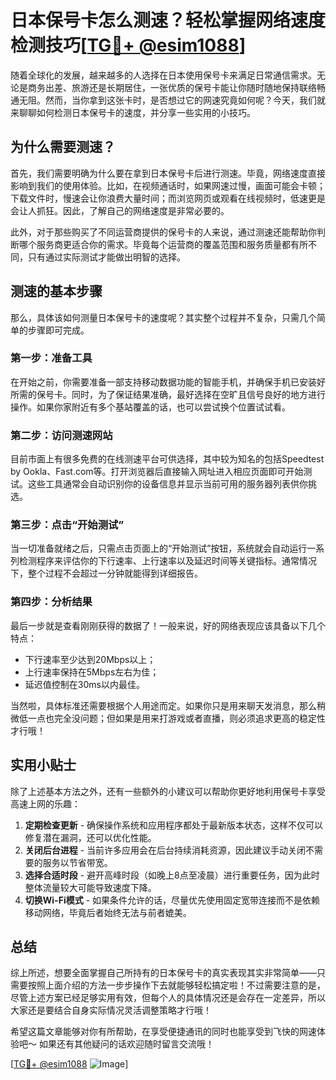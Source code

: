 # 日本保号卡怎么测速？轻松掌握网络速度检测技巧[[TG💪+ @esim1088](https://t.me/s/esim1088)]

随着全球化的发展，越来越多的人选择在日本使用保号卡来满足日常通信需求。无论是商务出差、旅游还是长期居住，一张优质的保号卡能让你随时随地保持联络畅通无阻。然而，当你拿到这张卡时，是否想过它的网速究竟如何呢？今天，我们就来聊聊如何检测日本保号卡的速度，并分享一些实用的小技巧。

## 为什么需要测速？

首先，我们需要明确为什么要在拿到日本保号卡后进行测速。毕竟，网络速度直接影响到我们的使用体验。比如，在视频通话时，如果网速过慢，画面可能会卡顿；下载文件时，慢速会让你浪费大量时间；而浏览网页或观看在线视频时，低速更是会让人抓狂。因此，了解自己的网络速度是非常必要的。

此外，对于那些购买了不同运营商提供的保号卡的人来说，通过测速还能帮助你判断哪个服务商更适合你的需求。毕竟每个运营商的覆盖范围和服务质量都有所不同，只有通过实际测试才能做出明智的选择。

## 测速的基本步骤

那么，具体该如何测量日本保号卡的速度呢？其实整个过程并不复杂，只需几个简单的步骤即可完成。

### 第一步：准备工具

在开始之前，你需要准备一部支持移动数据功能的智能手机，并确保手机已安装好所需的保号卡。同时，为了保证结果准确，最好选择在空旷且信号良好的地方进行操作。如果你家附近有多个基站覆盖的话，也可以尝试换个位置试试看。

### 第二步：访问测速网站

目前市面上有很多免费的在线测速平台可供选择，其中较为知名的包括Speedtest by Ookla、Fast.com等。打开浏览器后直接输入网址进入相应页面即可开始测试。这些工具通常会自动识别你的设备信息并显示当前可用的服务器列表供你挑选。

### 第三步：点击“开始测试”

当一切准备就绪之后，只需点击页面上的“开始测试”按钮，系统就会自动运行一系列检测程序来评估你的下行速率、上行速率以及延迟时间等关键指标。通常情况下，整个过程不会超过一分钟就能得到详细报告。

### 第四步：分析结果

最后一步就是查看刚刚获得的数据了！一般来说，好的网络表现应该具备以下几个特点：

- 下行速率至少达到20Mbps以上；
- 上行速率保持在5Mbps左右为佳；
- 延迟值控制在30ms以内最佳。

当然啦，具体标准还需要根据个人用途而定。如果你只是用来聊天发消息，那么稍微低一点也完全没问题；但如果是用来打游戏或者直播，则必须追求更高的稳定性才行哦！

## 实用小贴士

除了上述基本方法之外，还有一些额外的小建议可以帮助你更好地利用保号卡享受高速上网的乐趣：

1. **定期检查更新** - 确保操作系统和应用程序都处于最新版本状态，这样不仅可以修复潜在漏洞，还可以优化性能。
2. **关闭后台进程** - 当前许多应用会在后台持续消耗资源，因此建议手动关闭不需要的服务以节省带宽。
3. **选择合适时段** - 避开高峰时段（如晚上8点至凌晨）进行重要任务，因为此时整体流量较大可能导致速度下降。
4. **切换Wi-Fi模式** - 如果条件允许的话，尽量优先使用固定宽带连接而不是依赖移动网络，毕竟后者始终无法与前者媲美。

## 总结

综上所述，想要全面掌握自己所持有的日本保号卡的真实表现其实非常简单——只需要按照上面介绍的方法一步步操作下去就能够轻松搞定啦！不过需要注意的是，尽管上述方案已经足够实用有效，但每个人的具体情况还是会存在一定差异，所以大家还是要结合自身实际情况灵活调整策略才行哦！

希望这篇文章能够对你有所帮助，在享受便捷通讯的同时也能享受到飞快的网速体验吧～ 如果还有其他疑问的话欢迎随时留言交流哦！

[[TG💪+ @esim1088](https://t.me/s/esim1088) ![Image](https://i.postimg.cc/4NQfJmqS/Snipaste-2025-05-13-00-14-12.png)]